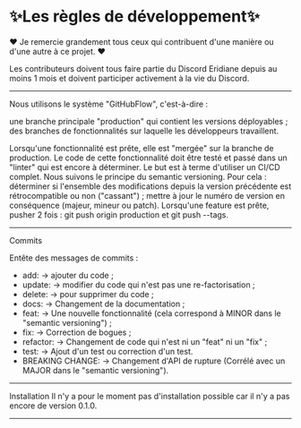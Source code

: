 # ✨Les règles de développement✨


❤ Je remercie grandement tous ceux qui contribuent d'une manière ou d'une autre à ce projet. ❤

Les contributeurs doivent tous faire partie du Discord Eridiane depuis au moins 1 mois et doivent participer activement
à la vie du Discord.

___

Nous utilisons le système "GitHubFlow", c'est-à-dire :

une branche principale "production" qui contient les versions déployables ;
des branches de fonctionnalités sur laquelle les développeurs travaillent.

Lorsqu'une fonctionnalité est prête, elle est "mergée" sur la branche de production. Le code de cette
fonctionnalité doit être testé et passé dans un "linter" qui est encore à déterminer.
Le but est à terme d'utiliser un CI/CD complet.
Nous suivons le principe du semantic versioning.
Pour cela :
déterminer si l'ensemble des modifications depuis la version précédente est rétrocompatible ou non ("cassant") ;
mettre à jour le numéro de version en conséquence (majeur, mineur ou patch).
Lorsqu'une feature est prête, pusher 2 fois : git push origin production et git push --tags.

___

Commits

Entête des messages de commits :
- add: -> ajouter du code ;
- update: -> modifier du code qui n'est pas une re-factorisation ;
- delete: -> pour supprimer du code ;
- docs: -> Changement de la documentation ;
- feat: -> Une nouvelle fonctionnalité (cela correspond à MINOR dans le "semantic versioning") ;
- fix: -> Correction de bogues ;
- refactor: -> Changement de code qui n'est ni un "feat" ni un "fix" ;
- test: -> Ajout d'un test ou correction d'un test.
- BREAKING CHANGE: -> Changement d'API de rupture (Corrélé avec un MAJOR dans le "semantic versioning").

---

Installation
Il n'y a pour le moment pas d'installation possible car il n'y a pas encore de version 0.1.0.

--- 
